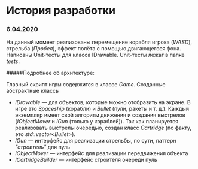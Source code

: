 # История разработки

### 6.04.2020 

На данный момент реализованы перемещение корабля игрока (_WASD_), стрельба (_Пробел_), 
эффект полёта с помощью двигающегося фона. Написаны Unit-тесты для класса IDrawable.
Unit-тесты лежат в папке _tests_. 

#####Подробнее об архитектуре:

Главный скрипт игры содержится в классе _Game_. Созданные абстрактные классы

- _IDrawable_ — для объектов, которые можно отобразить на экране. В игре это _Spaceship_ (корабли)
и _Bullet_ (пули, ракеты и т. д.). Каждый экземпляр имеет свой алгоритм движения и создания выстрелов
 (_IObjectMover_ и _IGun_ (только у кораблей)). Так как планируется реализовать выстрелы очередью, создан класс
 _Cartridge_ (по факту, это _std::vector<Bullet\>_). 
- _IGun_ — интерфейс для реализации стрельбы, по сути, паттерн _"строитель"_  для пуль
- _IObjectMover_ — интерфейс для реализации передвижения объекта
- _ICartridgeBuilder_ — интерфейс строителя очереди пуль
